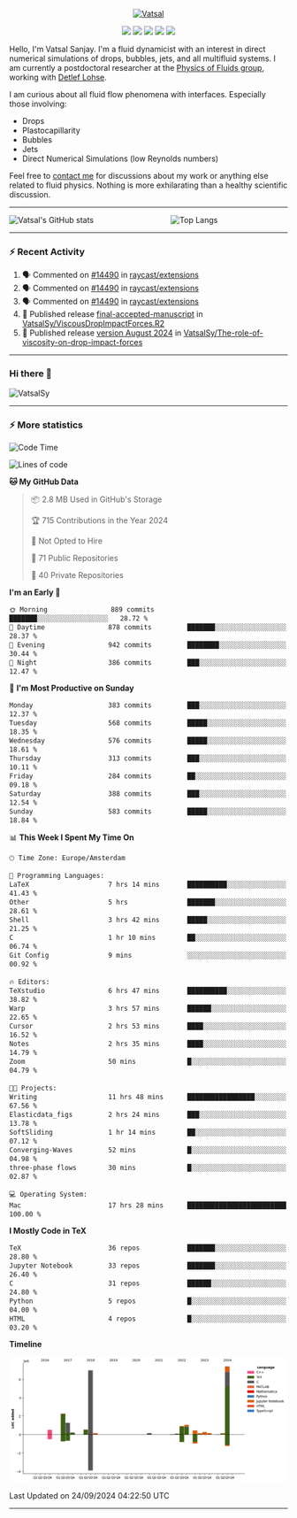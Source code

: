 <center>

[<img alt="Vatsal" width="200px" src="https://www.dropbox.com/s/dxyybgtblo8er6h/Logo_Vatsal_Vector.png?raw=1">](https://www.vatsalsanjay.com)

[<img src="https://img.shields.io/badge/googlescholar-4285F4?&style=for-the-badge&logo=googlescholar&logoColor=white">](https://scholar.google.com/citations?hl=en&user=67aQviYAAAAJ)
[<img src="https://img.shields.io/static/v1.svg?&style=for-the-badge&logo=ResearchGate&label=&message=ResearchGate&logoColor=white&color=green">](https://www.researchgate.net/profile/Vatsal-Sanjay-2)
[<img src="https://img.shields.io/badge/twitter-1DA1F2?&style=for-the-badge&logo=twitter&logoColor=white">](https://twitter.com/VatsalSanjay)
[<img src="https://img.shields.io/badge/linkedin-0A66C2?&style=for-the-badge&logo=linkedin">](https://www.linkedin.com/in/vatsalsanjay/)
[<img src="https://img.shields.io/badge/orcid-A6CE39?&style=for-the-badge&logo=orcid&logoColor=white">](https://orcid.org/0000-0002-4293-6099)

</center>

Hello, I'm Vatsal Sanjay. I'm a fluid dynamicist with an interest in direct numerical simulations of drops, bubbles, jets, and all multifluid systems. I am currently a postdoctoral researcher at the [Physics of Fluids group](https://pof.tnw.utwente.nl), working with [Detlef Lohse](https://en.wikipedia.org/wiki/Detlef_Lohse). 

I am curious about all fluid flow phenomena with interfaces. Especially those involving:

- Drops
- Plastocapillarity
- Bubbles
- Jets
- Direct Numerical Simulations (low Reynolds numbers)

Feel free to [contact me](mailto:contact@vatsalsanjay.com) for discussions about my work or anything else related to fluid physics. Nothing is more exhilarating than a healthy scientific discussion.

<!-- ![Vatsal's GitHub stats](https://github-readme-stats-xi-wine-74.vercel.app/api?username=VatsalSy&show_icons=true&theme=vision-friendly-dark)

![Top Langs](https://github-readme-stats-xi-wine-74.vercel.app/api/top-langs/?username=VatsalSy&layout=compact&theme=vision-friendly-dark) -->

---
<div style="display: flex; justify-content: space-between;">
    <img src="https://github-readme-stats-xi-wine-74.vercel.app/api?username=VatsalSy&show_icons=true&theme=vision-friendly-dark" alt="Vatsal's GitHub stats" style="width: 55%;">
    <img src="https://github-readme-stats-xi-wine-74.vercel.app/api/top-langs/?username=VatsalSy&layout=compact&theme=vision-friendly-dark" alt="Top Langs" style="width: 42%;">
</div>

---

### :zap: Recent Activity

<!--START_SECTION:activity-->
1. 🗣 Commented on [#14490](https://github.com/raycast/extensions/issues/14490#issuecomment-2355483960) in [raycast/extensions](https://github.com/raycast/extensions)
2. 🗣 Commented on [#14490](https://github.com/raycast/extensions/issues/14490#issuecomment-2355477967) in [raycast/extensions](https://github.com/raycast/extensions)
3. 🗣 Commented on [#14490](https://github.com/raycast/extensions/issues/14490#issuecomment-2355476324) in [raycast/extensions](https://github.com/raycast/extensions)
4. 🚀 Published release [final-accepted-manuscript](https://github.com/VatsalSy/ViscousDropImpactForces.R2/releases/tag/vFinal) in [VatsalSy/ViscousDropImpactForces.R2](https://github.com/VatsalSy/ViscousDropImpactForces.R2)
5. 🚀 Published release [version August 2024](https://github.com/VatsalSy/The-role-of-viscosity-on-drop-impact-forces/releases/tag/v1.0) in [VatsalSy/The-role-of-viscosity-on-drop-impact-forces](https://github.com/VatsalSy/The-role-of-viscosity-on-drop-impact-forces)
<!--END_SECTION:activity-->
---

### Hi there 👋
<p align="left"> <img src="https://komarev.com/ghpvc/?username=VatsalSy&label=Profile%20views&color=orange&style=for-the-badge" alt="VatsalSy" /> </p>

---
### :zap: More statistics

<!--START_SECTION:waka-->
![Code Time](http://img.shields.io/badge/Code%20Time-342%20hrs%2041%20mins-blue)

![Lines of code](https://img.shields.io/badge/From%20Hello%20World%20I%27ve%20Written-22.7%20million%20lines%20of%20code-blue)

**🐱 My GitHub Data** 

> 📦 2.8 MB Used in GitHub's Storage 
 > 
> 🏆 715 Contributions in the Year 2024
 > 
> 🚫 Not Opted to Hire
 > 
> 📜 71 Public Repositories 
 > 
> 🔑 40 Private Repositories 
 > 
**I'm an Early 🐤** 

```text
🌞 Morning                889 commits         ███████░░░░░░░░░░░░░░░░░░   28.72 % 
🌆 Daytime                878 commits         ███████░░░░░░░░░░░░░░░░░░   28.37 % 
🌃 Evening                942 commits         ████████░░░░░░░░░░░░░░░░░   30.44 % 
🌙 Night                  386 commits         ███░░░░░░░░░░░░░░░░░░░░░░   12.47 % 
```
📅 **I'm Most Productive on Sunday** 

```text
Monday                   383 commits         ███░░░░░░░░░░░░░░░░░░░░░░   12.37 % 
Tuesday                  568 commits         █████░░░░░░░░░░░░░░░░░░░░   18.35 % 
Wednesday                576 commits         █████░░░░░░░░░░░░░░░░░░░░   18.61 % 
Thursday                 313 commits         ███░░░░░░░░░░░░░░░░░░░░░░   10.11 % 
Friday                   284 commits         ██░░░░░░░░░░░░░░░░░░░░░░░   09.18 % 
Saturday                 388 commits         ███░░░░░░░░░░░░░░░░░░░░░░   12.54 % 
Sunday                   583 commits         █████░░░░░░░░░░░░░░░░░░░░   18.84 % 
```


📊 **This Week I Spent My Time On** 

```text
🕑︎ Time Zone: Europe/Amsterdam

💬 Programming Languages: 
LaTeX                    7 hrs 14 mins       ██████████░░░░░░░░░░░░░░░   41.43 % 
Other                    5 hrs               ███████░░░░░░░░░░░░░░░░░░   28.61 % 
Shell                    3 hrs 42 mins       █████░░░░░░░░░░░░░░░░░░░░   21.25 % 
C                        1 hr 10 mins        ██░░░░░░░░░░░░░░░░░░░░░░░   06.74 % 
Git Config               9 mins              ░░░░░░░░░░░░░░░░░░░░░░░░░   00.92 % 

🔥 Editors: 
TeXstudio                6 hrs 47 mins       ██████████░░░░░░░░░░░░░░░   38.82 % 
Warp                     3 hrs 57 mins       ██████░░░░░░░░░░░░░░░░░░░   22.65 % 
Cursor                   2 hrs 53 mins       ████░░░░░░░░░░░░░░░░░░░░░   16.52 % 
Notes                    2 hrs 35 mins       ████░░░░░░░░░░░░░░░░░░░░░   14.79 % 
Zoom                     50 mins             █░░░░░░░░░░░░░░░░░░░░░░░░   04.79 % 

🐱‍💻 Projects: 
Writing                  11 hrs 48 mins      █████████████████░░░░░░░░   67.56 % 
Elasticdata_figs         2 hrs 24 mins       ███░░░░░░░░░░░░░░░░░░░░░░   13.78 % 
SoftSliding              1 hr 14 mins        ██░░░░░░░░░░░░░░░░░░░░░░░   07.12 % 
Converging-Waves         52 mins             █░░░░░░░░░░░░░░░░░░░░░░░░   04.98 % 
three-phase flows        30 mins             █░░░░░░░░░░░░░░░░░░░░░░░░   02.87 % 

💻 Operating System: 
Mac                      17 hrs 28 mins      █████████████████████████   100.00 % 
```

**I Mostly Code in TeX** 

```text
TeX                      36 repos            ███████░░░░░░░░░░░░░░░░░░   28.80 % 
Jupyter Notebook         33 repos            ███████░░░░░░░░░░░░░░░░░░   26.40 % 
C                        31 repos            ██████░░░░░░░░░░░░░░░░░░░   24.80 % 
Python                   5 repos             █░░░░░░░░░░░░░░░░░░░░░░░░   04.00 % 
HTML                     4 repos             █░░░░░░░░░░░░░░░░░░░░░░░░   03.20 % 
```



**Timeline**

![Lines of Code chart](https://raw.githubusercontent.com/VatsalSy/VatsalSy/main/assets/bar_graph.png)


 Last Updated on 24/09/2024 04:22:50 UTC
<!--END_SECTION:waka-->
---
